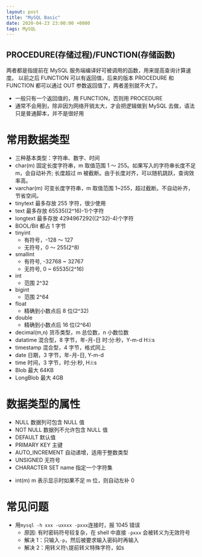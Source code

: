 ```yaml
---
layout: post
title: "MySQL Basic"
date: 2020-04-23 23:00:00 +0800
tags: MySQL
---
```


## PROCEDURE(存储过程)/FUNCTION(存储函数)

两者都是指提前在 MySQL 服务端编译好可被调用的函数，用来提高查询计算速度。
以前之后 FUNCTION 可以有返回值，后来的版本 PROCEDURE 和 FUNCTION 都可以通过 OUT 参数返回值了，两者差别就不大了。

- 一般只有一个返回值的，用 FUNCTION，否则用 PROCEDURE
- 通常不会用到，除非因为网络开销太大，才会把逻辑做到 MySQL 去做，语法只是普通脚本，并不是很好用

# 常用数据类型

- 三种基本类型：字符串、数字、时间
- char(m)
  固定长度字符串，m 取值范围 1 ～ 255。如果写入的字符串长度不足 m，会自动补齐; 长度超过 m 被截断。由于长度对齐，可以随机跳跃，查询效率高。
- varchar(m)
  可变长度字符串，m 取值范围 1~255，超过截断。不自动补齐，节省空间。
- tinytext
  最多存放 255 字符，很少使用
- text
  最多存放 65535((2^16)-1)个字符
- longtext
  最多存放 4294967292((2^32)-4)个字符
- BOOL/Bit
  都占 1 字节
- tinyint
  - 有符号，-128 ～ 127
  - 无符号，0 ～ 255(2^8)
- smallint
  - 有符号, -32768 ~ 32767
  - 无符号, 0 ~ 65535(2^16)
- int
  - 范围 2^32
- bigint
  - 范围 2^64
- float
  - 精确到小数点后 8 位(2^32)
- double
  - 精确到小数点后 16 位(2^64)
- decimal(m,n)
  货币类型，m 总位数，n 小数位数
- datatime
  混合型，8 字节，年-月-日 时:分:秒，Y-m-d H:i:s
- timestamp
  混合型，4 字节，格式同上
- date
  日期，3 字节，年-月-日, Y-m-d
- time
  时间，3 字节，时:分:秒, H:i:s
- Blob
  最大 64KB
- LongBlob
  最大 4GB

# 数据类型的属性

- NULL
  数据列可包含 NULL 值
- NOT NULL
  数据列不允许包含 NULL 值
- DEFAULT
  默认值
- PRIMARY KEY
  主键
- AUTO_INCREMENT
  自动递增，适用于整数类型
- UNSIGNED
  无符号
- CHARACTER SET name
  指定一个字符集

* int(m)
  m 表示显示时如果不足 m 位，则自动左补 0

# 常见问题

- 用`mysql -h xxx -uxxxx -pxxx`连接时，报 1045 错误
  - 原因: 有时密码符号较复杂，在 shell 中直接 `-pxxx` 会被转义为无效符号
  - 解决 1：只输入`-p`，然后被要求输入密码时再输入
  - 解决 2：用转义符`\`提前转义特殊字符，如`$`
